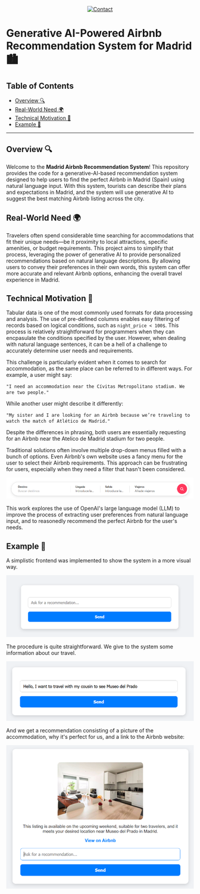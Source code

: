 <a name="readme-top"></a>

<div align="center">

[![Contact](https://img.shields.io/badge/Contact-mariogarjim4%40gmail.com-green)](mailto:mariogarjim4@gmail.com)

</div>

# Generative AI-Powered Airbnb Recommendation System for Madrid 🏙️

## Table of Contents
- [Overview 🔍](#overview)
- [Real-World Need 🌍](#real-world-need)
- [Technical Motivation 🔧](#technical-motivation)
- [Example 👀](#example)

---


## Overview 🔍

Welcome to the **Madrid Airbnb Recommendation System**! This repository provides the code for a generative-AI-based recommendation system designed to help users to find the perfect Airbnb in Madrid (Spain) using natural language input. With this system, tourists can describe their plans and expectations in Madrid, and the system will use generative AI to suggest the best matching Airbnb listing across the city.

## Real-World Need 🌍

Travelers often spend considerable time searching for accommodations that fit their unique needs—be it proximity to local attractions, specific amenities, or budget requirements. This project aims to simplify that process, leveraging the power of generative AI to provide personalized recommendations based on natural language descriptions. By allowing users to convey their preferences in their own words, this system can offer more accurate and relevant Airbnb options, enhancing the overall travel experience in Madrid.

## Technical Motivation 🔧

Tabular data is one of the most commonly used formats for data processing and analysis. The use of pre-defined columns  enables easy filtering of records based on logical conditions, such as `night_price < 100$`. This process is relatively straightforward for programmers when they can  encpasulate the conditions specified by the user. However, when dealing with natural language sentences, it can be a hell of a challenge to accurately determine user needs and requirements. 

This challenge is particularly evident when it comes to search for accommodation, as the same place can be referred to in different ways. For example, a user might say:

    "I need an accommodation near the Cívitas Metropolitano stadium. We are two people."

While another user might describe it differently:

    "My sister and I are looking for an Airbnb because we’re traveling to watch the match of Atlético de Madrid."

Despite the differences in phrasing, both users are essentially requesting for an Airbnb near the Atelico de Madrid stadium for two people.

Traditional solutions often involve multiple drop-down menus filled with a bunch of options. Even Airbnb's own website uses a fancy menu for the user to select their Airbnb requirements. This approach can be frustrating for users, especially when they need a filter that hasn't been considered.

![Airbnb User Interface](docs/airbnb_bar.png)

This work explores the use of OpenAI's large language model (LLM) to improve the process of extracting user preferences from natural language input, and to reasonedly recommend the perfect Airbnb for the user's needs. 

## Example 👀

A simplistic frontend was implemented to show the system in a more visual way. 

![Recommendator Menu](docs/airbnb_recommendation_menu.png)

The procedure is quite straightforward. 
We give to the system some information about our travel.

![Recommendator Question Example](docs/airbnb_recommendation_question.png)

And we get a recommendation consisting of a picture of the accommodation, why it's perfect for us, and a link to the Airbnb website:

![Recommendator Answer Example](docs/airbnb_recommendation_answer.png)

